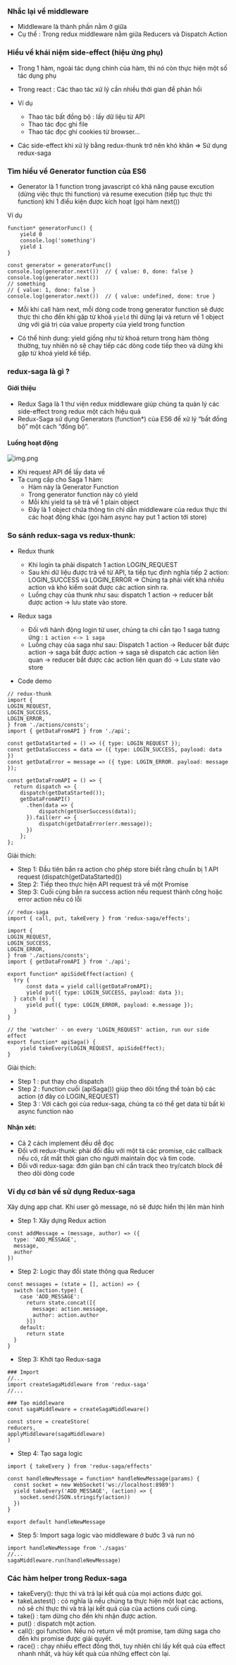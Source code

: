 ### Nhắc lại về middleware
- Middleware là thành phần nằm ở giữa
- Cụ thể : Trong redux middleware nằm giữa Reducers và Dispatch Action

### Hiểu về khái niệm side-effect (hiệu ứng phụ)
- Trong 1 hàm, ngoài tác dụng chính của hàm, thì nó còn thực hiện một số tác dụng phụ
- Trong react : Các thao tác xử lý cần nhiều thời gian để phản hồi
- Ví dụ
    - Thao tác bất đồng bộ : lấy dữ liệu từ API
    - Thao tác đọc ghi file
    - Thao tác đọc ghi cookies từ browser...

- Các side-effect khi xử lý bằng redux-thunk trở nên khó khăn => Sử dụng redux-saga

### Tìm hiểu về Generator function của ES6
- Generator là 1 function trong javascript có khả năng pause excution (dừng việc thực thi function) và resume execution (tiếp tục thực thi function) khi 1 điều kiện được kích hoạt (gọi hàm next())

Ví dụ
```
function* generatorFunc() {
    yield 0
    console.log('something')
    yield 1
}

const generator = generatorFunc()
console.log(generator.next())  // { value: 0, done: false }
console.log(generator.next())  
// something 
// { value: 1, done: false }
console.log(generator.next())  // { value: undefined, done: true }
```

- Mỗi khi call hàm next, mỗi dòng code trong generator function sẽ được thực thi cho đến khi gặp từ khoá `yield` thì dừng lại và return về 1 object ứng với giá trị của value property của yield trong function

- Có thể hình dung: yield giống như từ khoá return trong hàm thông thường, tuy nhiên nó sẽ chạy tiếp các dòng code tiếp theo và dừng khi gặp từ khoá yield kế tiếp.

### redux-saga là gì ?
#### Giới thiệu
- Redux Saga là 1 thư viện redux middleware giúp chúng ta quản lý các side-effect trong redux một cách hiệu quả
- Redux-Saga sử dụng Generators (function*) của ES6 để xử lý “bất đồng bộ” một cách “đồng bộ”.

#### Luồng hoạt động
![img.png](img.png)

- Khi request API để lấy data về
- Ta cung cấp cho Saga 1 hàm: 
  - Hàm này là Generator Function
  - Trong generator function này có yield
  - Mỗi khi yield ta sẽ trả về 1 plain object
  - Đây là 1 object chứa thông tin chỉ dẫn middleware của redux thực thi các hoạt động khác (gọi hàm async hay put 1 action tới store)

### So sánh redux-saga vs redux-thunk:
- Redux thunk
  + Khi login ta phải dispatch 1 action LOGIN_REQUEST
  + Sau khi dữ liệu được trả về từ API, ta tiếp tục định nghĩa tiếp 2 action: LOGIN_SUCCESS và LOGIN_ERROR
  => Chúng ta phải viết khá nhiều action và khó kiểm soát được các action sinh ra.
  + Luồng chạy của thunk như sau: dispatch 1 action -> reducer bắt được action -> lưu state vào store.
- Redux saga
  + Đối với hành động login từ user, chúng ta chỉ cần tạo 1 saga tương ứng : `1 action <-> 1 saga`
  + Luồng chạy của saga như sau: Dispatch 1 action -> Reducer bắt được action -> saga bắt được action -> saga sẽ dispatch các action liên quan -> reducer bắt được các action liên quan đó -> Lưu state vào store

- Code demo

```angular2html
// redux-thunk
import {
LOGIN_REQUEST,
LOGIN_SUCCESS,
LOGIN_ERROR,
} from './actions/consts';
import { getDataFromAPI } from './api';

const getDataStarted = () => ({ type: LOGIN_REQUEST });
const getDataSuccess = data => ({ type: LOGIN_SUCCESS, payload: data })
const getDataError = message => ({ type: LOGIN_ERROR. payload: message });

const getDataFromAPI = () => {
  return dispatch => {
    dispatch(getDataStarted());
    getDataFromAPI()
      .then(data => {
          dispatch(getUserSuccess(data));
      }).fail(err => {
          dispatch(getDataError(err.message));
      })
    };
};
```
Giải thích:
  - Step 1: Đầu tiên bắn ra action cho phép store biết rằng chuẩn bị 1 API request (dispatch(getDataStarted())
  - Step 2: Tiếp theo thực hiện API request trả về một Promise
  - Step 3: Cuối cùng bắn ra success action nếu request thành công hoặc error action nếu có lỗi

```angular2html
// redux-saga
import { call, put, takeEvery } from 'redux-saga/effects';

import {
LOGIN_REQUEST,
LOGIN_SUCCESS,
LOGIN_ERROR,
} from './actions/consts';
import { getDataFromAPI } from './api';

export function* apiSideEffect(action) {
  try {
      const data = yield call(getDataFromAPI);
      yield put({ type: LOGIN_SUCCESS, payload: data });
  } catch (e) {
      yield put({ type: LOGIN_ERROR, payload: e.message });
  }
}

// the 'watcher' - on every 'LOGIN_REQUEST' action, run our side effect
export function* apiSaga() {
    yield takeEvery(LOGIN_REQUEST, apiSideEffect);
}
```
Giải thích:
  - Step 1 : put thay cho dispatch
  - Step 2 : function cuối (apiSaga()) giúp theo dõi tổng thể toàn bộ các action (ở đây có LOGIN_REQUEST)
  - Step 3 : Với cách gọi của redux-saga, chúng ta có thể get data từ bất kì async function nào

#### Nhận xét:
- Cả 2 cách implement đều dễ đọc
- Đối với redux-thunk: phải đối đầu với một tá các promise, các callback nếu có, rất mất thời gian cho người maintain đọc và tìm code.
- Đối với redux-saga: đơn giản bạn chỉ cần track theo try/catch block để theo dõi dòng code

### Ví dụ cơ bản về sử dụng Redux-saga

Xây dựng app chat. Khi user gõ message, nó sẽ được hiển thị lên màn hình

- Step 1: Xây dựng Redux action

```angular2html
const addMessage = (message, author) => ({
  type: 'ADD_MESSAGE',
  message,
  author
})
```

- Step 2: Logic thay đổi state thông qua Reducer

```angular2html
const messages = (state = [], action) => {
  switch (action.type) {
    case 'ADD_MESSAGE':
      return state.concat([{
        message: action.message,
        author: action.author
      }])
    default:
      return state
  }
}
```

- Step 3: Khởi tạo Redux-saga

```angular2html
### Import
//...
import createSagaMiddleware from 'redux-saga'
//...

### Tạo middleware
const sagaMiddleware = createSagaMiddleware()

const store = createStore(
reducers,
applyMiddleware(sagaMiddleware)
)

```

- Step 4: Tạo saga logic

```angular2html
import { takeEvery } from 'redux-saga/effects'

const handleNewMessage = function* handleNewMessage(params) {
  const socket = new WebSocket('ws://localhost:8989')
  yield takeEvery('ADD_MESSAGE', (action) => {
    socket.send(JSON.stringify(action))
  })
}

export default handleNewMessage
```

- Step 5: Import saga logic vào middleware ở bước 3 và run nó

```angular2html
import handleNewMessage from './sagas'
//...
sagaMiddleware.run(handleNewMessage)
```

### Các hàm helper trong Redux-saga

- takeEvery(): thực thi và trả lại kết quả của mọi actions được gọi.
- takeLastest() : có nghĩa là nếu chúng ta thực hiện một loạt các actions, nó sẽ chỉ thực thi và trả lại kết quả của của actions cuối cùng.
- take() : tạm dừng cho đến khi nhận được action.
- put() : dispatch một action.
- call(): gọi function. Nếu nó return về một promise, tạm dừng saga cho đến khi promise được giải quyết.
- race() : chạy nhiều effect đồng thời, tuy nhiên chỉ lấy kết quả của effect nhanh nhất, và hủy kết quả của những effect còn lại.